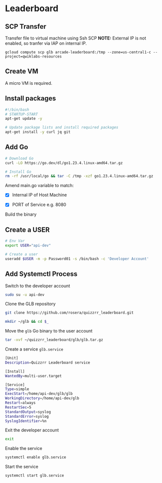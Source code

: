 # Leaderboard

## SCP Transfer

Transfer file to virtual machine using Ssh SCP
__NOTE:__
External IP is not enabled, so tranfer via IAP on internal IP.

```
gcloud compute scp glb arcade-leaderboard:/tmp --zone=us-central1-c --project=qwiklabs-resources
```

## Create VM

A micro VM is required.

## Install packages

```bash
#!/bin/bash
# STARTUP-START
apt-get update -y

# Update package lists and install required packages
apt-get install -y curl jq git
```

## Add Go
```bash
# Download Go
curl -LO https://go.dev/dl/go1.23.4.linux-amd64.tar.gz 

# Install Go
rm -rf /usr/local/go && tar -C /tmp -xzf go1.23.4.linux-amd64.tar.gz
```

Amend main.go variable to match:

- [x] Internal IP of Host Machine
- [x] PORT of Service e.g. 8080


Build the binary

## Create a USER
```bash
# Env Var
export USER="api-dev"

# Create a user
useradd $USER -m -p Password01 -s /bin/bash -c 'Developer Account'
```

## Add Systemctl Process

Switch to the developer account
```bash
sudo su -u api-dev
```

Clone the GLB repository
```bash
git clone https://github.com/rosera/quizzrr_leaderboard.git
```

```bash
mkdir ~/glb && cd $_
```

Move the `glb` Go binary to the user account
```bash
tar -xvf ~/quizzrr_leaderboard/glb/glb.tar.gz
```

Create a service `glb.service`

```bash
[Unit]
Description=Quizzrr Leaderboard service

[Install]
WantedBy=multi-user.target

[Service]
Type=simple
ExecStart=/home/api-dev/glb/glb
WorkingDirectory=/home/api-dev/glb
Restart=always
RestartSec=5
StandardOutput=syslog
StandardError=syslog
SyslogIdentifier=%n
```

Exit the developer account

```bash
exit
```

Enable the service
```bash
systemctl enable glb.service
```

Start the service
```bash
systemctl start glb.service
```
